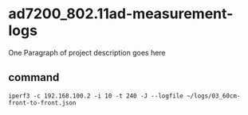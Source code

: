 # ad7200_802.11ad-measurement-logs

One Paragraph of project description goes here

## command

```
iperf3 -c 192.168.100.2 -i 10 -t 240 -J --logfile ~/logs/03_60cm-front-to-front.json
```
